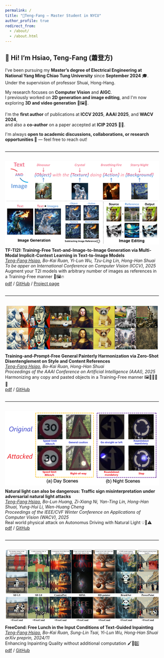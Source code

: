 ```yaml
---
permalink: /
title: "🦘Teng-Fang – Master Student in NYCU"
author_profile: true
redirect_from: 
  - /about/
  - /about.html
---
```


## 👋 Hi! I’m Hsiao, Teng-Fang (蕭登方)

I’ve been pursuing my **Master’s degree of Electrical Engineering at National Yang Ming Chiao Tung University** since **September 2024** 🎓. Under the supervision of professor Shuai, Hong-Hang.

My research focuses on **Computer Vision** and **AIGC**.  
I previously worked on **2D generation and image editing**, and I'm now exploring **3D and video generation** 🧠🖼️🎥.

I'm the **first author** of publications at **ICCV 2025**, **AAAI 2025**, and **WACV 2024**,  
and also a **co-author** on a paper accepted at **ICIP 2025** 📄✨.

I'm always **open to academic discussions, collaborations, or research opportunities 🤝** — feel free to reach out!

<hr style="width: 100%; border: none; border-top: 1px solid #ccc; margin: 30px 0;">

<div style="display: flex; flex-wrap: wrap; align-items: flex-start; gap: 10px;">
  <img src="images/tf_ti2i.png" alt="teaser" style="width: 100%; max-width: 800px; height: auto;">
  <div style="flex: 1; min-width: 200px;">
    <b style="display: inline-block; max-width: 100%; word-break: break-word;">
    TF-TI2I: Training-Free Text-and-Image-to-Image Generation via Multi-Modal Implicit-Context Learning in Text-to-Image Models
    </b><br>
    <i><u>Teng-Fang Hsiao</u>, Bo-Kai Ruan, Yi-Lun Wu, Tzu-Ling Lin, Hong-Han Shuai</i> <br>
    <i>To be apper on International Conference on Computer Vision (ICCV), 2025</i> <br>
    Augment your T2I models with arbitrary number of images as references in a Training-Free manner 🦖🖼️🔥<br> 
    <a href="https://arxiv.org/abs/2503.15283">pdf</a> /
    <a href="https://github.com/BlueDyee/TF-TI2I">GitHub</a> /
    <a href="https://bluedyee.github.io/TF-TI2I_page/">Project page</a>
  </div>
</div>

<hr style="width: 100%; border: none; border-top: 1px solid #ccc; margin: 30px 0;">

<div style="display: flex; flex-wrap: wrap; align-items: flex-start; gap: 10px;">
  <img src="images/tf_gph.png" alt="teaser" style="width: 100%; max-width: 800px; height: auto;">
  <div style="flex: 1; min-width: 200px;">
    <b style="display: inline-block; max-width: 100%; word-break: break-word;">
    Training-and-Prompt-Free General Painterly Harmonization via Zero-Shot Disentenglement on Style and Content References
    </b><br>
    <i><u>Teng-Fang Hsiao</u>, Bo-Kai Ruan, Hong-Han Shuai</i><br>
    <i>Proceedings of the AAAI Conference on Artificial Intelligence (AAAI), 2025</i><br>
    Harmonizing any copy and pasted objects in a Training-Free manner 🖼️👩🏻‍🎨🎨<br> 
    <a href="https://ojs.aaai.org/index.php/AAAI/article/view/32368">pdf</a> /
    <a href="https://github.com/BlueDyee/TF-GPH">GitHub</a>
  </div>
</div>

<hr style="width: 100%; border: none; border-top: 1px solid #ccc; margin: 30px 0;">

<div style="display: flex; flex-wrap: wrap; align-items: flex-start; gap: 10px;">
  <img src="images/light_attack.png" alt="teaser" style="width: 100%; max-width: 800px; height: auto;">
  <div style="flex: 1; min-width: 200px;">
    <b style="display: inline-block; max-width: 100%; word-break: break-word;">
    Natural light can also be dangerous: Traffic sign misinterpretation under adversarial natural light attacks
    </b><br>
    <i><u>Teng-Fang Hsiao</u>, Bo-Lun Huang, Zi-Xiang Ni, Yan-Ting Lin, Hong-Han Shuai, Yung-Hui Li, Wen-Huang Cheng</i> <br>
    <i>Proceedings of the IEEE/CVF Winter Conference on Applications of Computer Vision (WACV), 2025</i> <br>
    Real world physical attack on Autonomus Driving with Natural Light 💡🚗⚠️<br> 
    <a href="https://openaccess.thecvf.com/content/WACV2024/html/Hsiao_Natural_Light_Can_Also_Be_Dangerous_Traffic_Sign_Misinterpretation_Under_WACV_2024_paper.html">pdf</a> /
    <a href="https://github.com/BlueDyee/natural-light-attack">GitHub</a>
  </div>
</div>

<hr style="width: 100%; border: none; border-top: 1px solid #ccc; margin: 30px 0;">

<div style="display: flex; flex-wrap: wrap; align-items: flex-start; gap: 10px;">
  <img src="images/freecond.png" alt="teaser" style="width: 100%; max-width: 800px; height: auto;">
  <div style="flex: 1; min-width: 200px;">
    <b style="display: inline-block; max-width: 100%; word-break: break-word;">
    FreeCond: Free Lunch in the Input Conditions of Text-Guided Inpainting
    </b><br>
    <i><u>Teng-Fang Hsiao</u>, Bo-Kai Ruan, Sung-Lin Tsai, Yi-Lun Wu, Hong-Han Shuai </i><br>
    <i>arXiv preprin, 2024/11 </i><br>
    Enhancing Inpainting Quality without additional computation 🖌️💪0️⃣<br> 
    <a href="https://arxiv.org/abs/2412.00427">pdf</a> /
    <a href="https://github.com/BlueDyee/natural-light-attack">GitHub</a>
  </div>
</div>